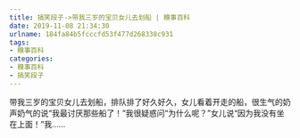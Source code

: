 ```yaml
---
title: 搞笑段子->带我三岁的宝贝女儿去划船 | 糗事百科
date: 2019-11-08 21:34:30
urlname: 184fa84b5fcccfd53f477d268338c931
tags: 
- 糗事百科
categories:
- 糗事百科
- 搞笑段子
---
```

带我三岁的宝贝女儿去划船，排队排了好久好久，女儿看着开走的船，很生气的奶声奶气的说“我最讨厌那些船了！”我很疑惑问“为什么呢？”女儿说“因为我没有坐在上面！”我……


